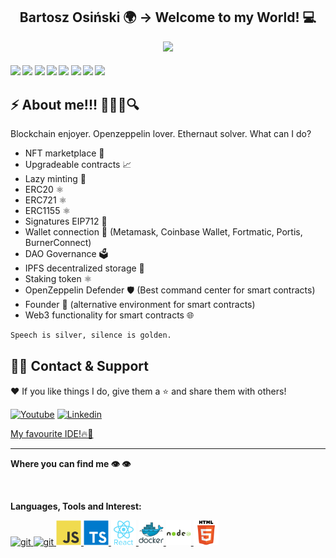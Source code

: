 <!-- markdownlint-disable MD033 MD041-->
<p align="center">
  <h2 align="center">Bartosz Osiński 🌍 -> Welcome to my World! 💻</h2>
</p>

<p align="center">
  <img src="https://readme-typing-svg.herokuapp.com?font=Merriweather&size=30&color=830606&background=A6FFC900&center=true&vCenter=true&width=500&height=100&lines=Blockchain+Developer;Solidity;Ethereum">
</p>

#### ![](https://img.shields.io/badge/Network-Ethereum-informational?style=flat&logo=ethereum&logoColor=white&color=red) ![](https://img.shields.io/badge/Language-Solidity-informational?style=flat&logo=solidity&logoColor=white&color=red) ![](https://img.shields.io/badge/Token-ERC721-informational?style=flat&logo=erc721&logoColor=white&color=red) ![](https://img.shields.io/badge/Token-ERC1155-informational?style=flat&logo=erc1155&logoColor=white&color=red) ![](https://img.shields.io/badge/Token-ERC20-informational?style=flat&logo=erc20&logoColor=white&color=red) ![](https://img.shields.io/badge/Standard-EIP712-informational?style=flat&logo=ethereum&logoColor=white&color=red) ![](https://img.shields.io/badge/DAO-Governance-red) ![](https://img.shields.io/badge/Wallet-Metamask_Coinbase-informational?style=flat&logo=ethereum&logoColor=white&color=red) 
<!-- markdownlint-enable MD033 -->

## ⚡ About me!!! 🤫🇵🇱🔍

Blockchain enjoyer. Openzeppelin lover. Ethernaut solver. What can I do?

- NFT marketplace 🏬
- Upgradeable contracts 📈
- Lazy minting 🔨
- ERC20 ⚛️
- ERC721 ⚛️
- ERC1155 ⚛️
- Signatures EIP712 📑
- Wallet connection 👛 (Metamask, Coinbase Wallet, Fortmatic, Portis, BurnerConnect)
- DAO Governance 🗳️
- IPFS decentralized storage 💽
- Staking token ⚛️
- OpenZeppelin Defender 🛡️ (Best command center for smart contracts) 
- Founder 🧰 (alternative environment for smart contracts) 
- Web3 functionality for smart contracts 🌐


```md
Speech is silver, silence is golden.
```

## 🙋‍♂️ Contact & Support

❤️ If you like things I do, give them a ⭐ and share them with others!

<!-- markdownlint-disable MD033 -->
<p align="left">
  <a href="https://www.youtube.com/channel/UCpJEWOQslUmCbBhu7Z5I6Cg/featured?sub_confirmation=1"><img alt="Youtube" title="Youtube" src="https://img.shields.io/badge/-YouTube-FF0000?style=for-the-badge&logo=youtube&logoColor=white"/></a>
  <a href="https://www.linkedin.com/in/bartosz-osi%C5%84ski-8248a421b/"><img alt="Linkedin" title="Linkedin" src="https://img.shields.io/badge/-Linkedin-blue?style=for-the-badge&logo=linkedin&logoColor=white"/></a>
</p>
<!-- markdownlint-enable MD033 -->

[My favourite IDE!🔥👑](https://remix-project.org/)

---

**Where you can find me 👁️ 👁️**

<!-- markdownlint-disable MD033 -->

<a href="https://skygate.io/"><img alt="" title="" src="https://img.shields.io/badge/-SkyGate-blue?style=for-the-badge&logo=data%3Aimage%2Fpng%3Bbase64%2CiVBORw0KGgoAAAANSUhEUgAAAFgAAABYCAMAAABGS8AGAAABm1BMVEUATu8AUPAAUfAAVPAAV%2FAAWfAAW%2FAAXPAAXfAAXvAAX%2FAAYPAAYfAAYvAAY%2FAAZPAAZfAAZvAAZ%2FAAaPEAafEAavEAa%2FEBa%2FECa%2FEFa%2FEGbvELbvEPbPERbPESbfEUbfEVbfEWbfEYcPEZbvEabvEacPEbbvEcbvEccfEdbvEeb%2FEfcfEgb%2FEgcfEhcfEib%2FEjb%2FEjcPEkcPElcPEldPEmcPEmcfEncfEocfE3ePFAevJMgPJRg%2FJTg%2FJUhPJZh%2FJbiPJciPNdifNeifNfivNjjPNtkvN1lvR3mPR5mfSBnvSCn%2FSGovSOp%2FWQqfWSqvWXrfacsfafs%2Faitfajt%2Fakt%2FaluPeouvetvveuvvevvvewwPexwPexwfe0w%2Fi5x%2Fi6yPi8yfi9yvi%20y%2Fi%2FzPnAzfnCzvnDz%2FnG0fnK1PrK1frL1frM1vrN1%2FrO1%2FrO2PrQ2frQ2vrS2%2FrT3PrU3PrU3frW3vvX3%2FvZ4Pvi6Pzk6vzm6%2Fzu8v3v8%2F3w8%2F309v71%20P72%20f75%20v75%20%2F76%2FP%2F8%2Ff%2F8%2Fv%2F9%2Fv%2F%2F%2F%2F8B3bXeAAABrklEQVR42u3XA4MjQRAF4DgZe862EZ5tG9H5YuPM1c%2Fe7jhr1LpeNNPd74tlCS1QEEYYYYSnCcIII4yw98SYeGFg79E9O%2Fuy54gXBJZKI2NSkWDgzFg4tzbgk%2Fv2Hg%20Cw3tlZuOFyz5W3AwLS%20eSf2lxsHaTCQDCbLjbLbIBMFh72lsuMlCwV2u2Boabl7c2A8Hr79FO%20pDLc75Ot8oiEKxFSeWP9XAouNv2nWwOuSHh35YdZHPrrbfx%20HsdCDYf0E79mlvQdm1RSaCevBObWk9e%2FcVVRtoF%20AaR33Sa%2F5MXhSAYHGTyPeVPniAUTOS737rtzwLgh9AGdv%2FD3J9W%2FcwBIFjXNG37MUPynH32k9YjGgysvXz9KnJjO9napzl%20kXpGgoEZ%20on51R6g23yWbFdFGFjK084Hp6SqgvaPbCZkGHjb9eZLOB2LpYbp1gMT6MljU33tP0wQCA6wpd72le1gr2M%2Fc%2F9Hu%2Fvl9DrIb2nDfen5x2zm3aNT3EHg3xW7dUWSFOMw%2FsRaJXBhLFyCgbfefvK4L0%2FubIGAiayPyVgX%2F0AijDDCCCOMMMIIjwLXQ3zOyzRavgAAAABJRU5ErkJggg%3D%3D&logoColor=white"/></a>

<!-- markdownlint-enable MD033 -->

**Languages, Tools and Interest:** 

<p align="left"> 
<a href="https://docs.soliditylang.org/en" target="_blank" rel="noreferrer"> <img src="https://docs.soliditylang.org/en/v0.8.15/_static/logo.svg" alt="git" width="40" height="40"/> </a>
<a href="https://docs.ethers.io/" target="_blank" rel="noreferrer"> <img src="https://miro.medium.com/max/1200/1*SHg7SgjVtPJ-Fma-liXz_Q.png" alt="git" width="40" height="40"/> </a>
<a href="https://developer.mozilla.org/en-US/docs/Web/JavaScript" target="_blank" rel="noreferrer"> <img src="https://raw.githubusercontent.com/devicons/devicon/master/icons/javascript/javascript-original.svg" alt="javascript" width="40" height="40"/> </a> 
 <a href="https://www.typescriptlang.org/" target="_blank" rel="noreferrer"> <img src="https://raw.githubusercontent.com/devicons/devicon/master/icons/typescript/typescript-original.svg" alt="typescript" width="40" height="40"/> </a>
 <a href="https://reactjs.org/" target="_blank" rel="noreferrer"> <img src="https://raw.githubusercontent.com/devicons/devicon/master/icons/react/react-original-wordmark.svg" alt="react" width="40" height="40"/> </a>
 <a href="https://www.docker.com/" target="_blank"> <img src="https://raw.githubusercontent.com/devicons/devicon/master/icons/docker/docker-original-wordmark.svg" alt="docker" width="40" height="40"/> </a>
 <a href="https://nodejs.org" target="_blank"> <img src="https://raw.githubusercontent.com/devicons/devicon/master/icons/nodejs/nodejs-original-wordmark.svg" alt="nodejs" width="40" height="40"/> </a>
 <a href="https://www.w3.org/html/" target="_blank"> <img src="https://raw.githubusercontent.com/devicons/devicon/master/icons/html5/html5-original-wordmark.svg" alt="html5" width="40" height="40"/> </a>
